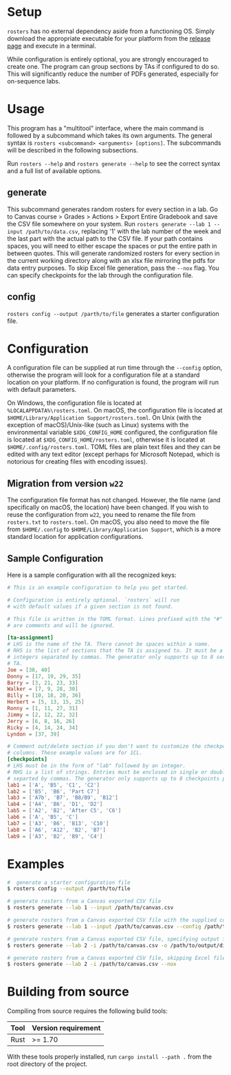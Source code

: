 # Setup

`rosters` has no external dependency aside from a functioning OS. Simply
download the appropriate executable for your platform from the [release
page](https://github.com/macthecadillac/rosters/releases) and execute in a
terminal.

While configuration is entirely optional, you are strongly encouraged to create
one. The program can group sections by TAs if configured to do so. This will
significantly reduce the number of PDFs generated, especially for on-sequence
labs.

# Usage

This program has a "multitool" interface, where the main command is followed by a
subcommand which takes its own arguments. The general syntax is
`rosters <subcommand> <arguments> [options]`. The subcommands will be described
in the following subsections.

Run `rosters --help` and `rosters generate --help` to see the correct syntax and
a full list of available options.

## generate
    
This subcommand generates random rosters for every section in a lab. Go to
Canvas course > Grades > Actions > Export Entire Gradebook and save the CSV file
somewhere on your system. Run `rosters generate --lab 1 --input
/path/to/data.csv`, replacing '1' with the lab number of the week and the last
part with the actual path to the CSV file. If your path contains spaces, you
will need to either escape the spaces or put the entire path in between quotes.
This will generate randomized rosters for every section in the current working
directory along with an xlsx file mirroring the pdfs for data entry purposes. To
skip Excel file generation, pass the `--nox` flag. You can specify checkpoints
for the lab through the configuration file.

## config

`rosters config --output /parth/to/file` generates a starter configuration file.

# Configuration

A configuration file can be supplied at run time through the `--config` option,
otherwise the program will look for a configuration file at a standard location
on your platform. If no configuration is found, the program will run with
default parameters.

On Windows, the configuration file is located at `%LOCALAPPDATA%\rosters.toml`.
On macOS, the configuration file is located at `$HOME/Library/Application
Support/rosters.toml`. On Unix (with the exception of macOS)/Unix-like (such as
Linux) systems with the environmental variable `$XDG_CONFIG_HOME` configured,
the configuration file is located at `$XDG_CONFIG_HOME/rosters.toml`, otherwise
it is located at `$HOME/.config/rosters.toml`. TOML files are plain text files
and they can be edited with any text editor (except perhaps for Microsoft
Notepad, which is notorious for creating files with encoding issues).

## Migration from version `w22`

The configuration file format has not changed. However, the file name (and
specifically on macOS, the location) have been changed. If you wish to reuse the
configuration from `w22`, you need to rename the file from `rosters.txt` to
`rosters.toml`. On macOS, you also need to move the file from `$HOME/.config` to
`$HOME/Library/Application Support`, which is a more standard location for
application configurations.

## Sample Configuration

Here is a sample configuration with all the recognized keys:

```toml
# This is an example configuration to help you get started.

# Configuration is entirely optional. `rosters` will run
# with default values if a given section is not found.

# This file is written in the TOML format. Lines prefixed with the "#" sign
# are comments and will be ignored.

[ta-assignment]
# LHS is the name of the TA. There cannot be spaces within a name.
# RHS is the list of sections that the TA is assigned to. It must be a list of
# integers separated by commas. The generator only supports up to 8 sections per
# TA.
Joe = [38, 40]
Donny = [17, 19, 29, 35]
Barry = [3, 21, 23, 33]
Walker = [7, 9, 28, 30]
Billy = [10, 18, 20, 36]
Herbert = [5, 13, 15, 25]
Ronny = [1, 11, 27, 31]
Jimmy = [2, 12, 22, 32]
Jerry = [6, 8, 16, 26]
Ricky = [4, 14, 24, 34]
Lyndon = [37, 39]

# Comment out/delete section if you don't want to customize the checkpoint
# columns. These example values are for 1CL.
[checkpoints]
# LHS must be in the form of "lab" followed by an integer.
# RHS is a list of strings. Entries must be enclosed in single or double quotes
# separted by commas. The generator only supports up to 8 checkpoints per lab.
lab1 = ['A', 'B5', 'C1', 'C2']
lab2 = ['B5', 'B6', 'Part C7']
lab3 = ['A7b', 'B7', 'B8/B9', 'B12']
lab4 = ['A4', 'B6', 'D1', 'D2']
lab5 = ['A2', 'B2', 'After C5', 'C6']
lab6 = ['A', 'B5', 'C']
lab7 = ['A3', 'B6', 'B13', 'C10']
lab8 = ['A6', 'A12', 'B2', 'B7']
lab9 = ['A3', 'B2', 'B9', 'C4']
```

# Examples

```sh
#  generate a starter configuration file
$ rosters config --output /parth/to/file

# generate rosters from a Canvas exported CSV file
$ rosters generate --lab 1 --input /path/to/canvas.csv

# generate rosters from a Canvas exported CSV file with the supplied configuration file
$ rosters generate --lab 1 --input /path/to/canvas.csv --config /path/to/config.toml

# generate rosters from a Canvas exported CSV file, specifying output file
$ rosters generate --lab 2 -i /path/to/canvas.csv -o /path/to/output/directory

# generate rosters from a Canvas exported CSV file, skipping Excel file generation
$ rosters generate --lab 2 -i /path/to/canvas.csv --nox
```

# Building from source
Compiling from source requires the following build tools:

|Tool|Version requirement|
|----|-----|
|Rust| >= 1.70 |

With these tools properly installed, run `cargo install --path .` from the root
directory of the project.
